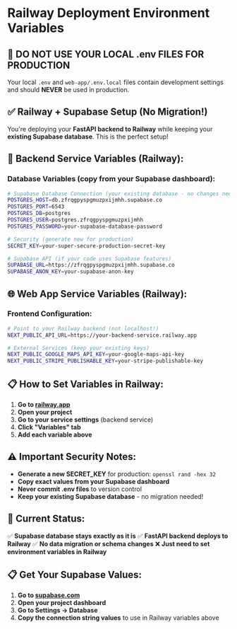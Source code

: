 # Railway Deployment Environment Variables

## 🚫 DO NOT USE YOUR LOCAL .env FILES FOR PRODUCTION

Your local `.env` and `web-app/.env.local` files contain development settings and should **NEVER** be used in production.

## ✅ Railway + Supabase Setup (No Migration!)

You're deploying your **FastAPI backend to Railway** while keeping your **existing Supabase database**. This is the perfect setup!

## 🔧 Backend Service Variables (Railway):

### Database Variables (copy from your Supabase dashboard):
```bash
# Supabase Database Connection (your existing database - no changes needed!)
POSTGRES_HOST=db.zfrqgpyspgmuzpxijmhh.supabase.co
POSTGRES_PORT=6543
POSTGRES_DB=postgres
POSTGRES_USER=postgres.zfrqgpyspgmuzpxijmhh
POSTGRES_PASSWORD=your-supabase-database-password

# Security (generate new for production)
SECRET_KEY=your-super-secure-production-secret-key

# Supabase API (if your code uses Supabase features)
SUPABASE_URL=https://zfrqgpyspgmuzpxijmhh.supabase.co
SUPABASE_ANON_KEY=your-supabase-anon-key
```

## 🌐 Web App Service Variables (Railway):

### Frontend Configuration:
```bash
# Point to your Railway backend (not localhost!)
NEXT_PUBLIC_API_URL=https://your-backend-service.railway.app

# External Services (keep your existing keys)
NEXT_PUBLIC_GOOGLE_MAPS_API_KEY=your-google-maps-api-key
NEXT_PUBLIC_STRIPE_PUBLISHABLE_KEY=your-stripe-publishable-key
```

## 📋 How to Set Variables in Railway:

1. **Go to [railway.app](https://railway.app)**
2. **Open your project**
3. **Go to your service settings** (backend service)
4. **Click "Variables" tab**
5. **Add each variable above**

## ⚠️ Important Security Notes:

- **Generate a new SECRET_KEY** for production: `openssl rand -hex 32`
- **Copy exact values from your Supabase dashboard**
- **Never commit .env files** to version control
- **Keep your existing Supabase database** - no migration needed!

## 🚀 Current Status:

✅ **Supabase database stays exactly as it is**
✅ **FastAPI backend deploys to Railway**
✅ **No data migration or schema changes**
❌ **Just need to set environment variables in Railway**

## 📋 Get Your Supabase Values:

1. **Go to [supabase.com](https://supabase.com)**
2. **Open your project dashboard**
3. **Go to Settings → Database**
4. **Copy the connection string values** to use in Railway variables above
